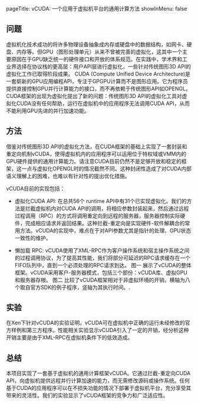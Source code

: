 pageTitle: vCUDA: 一个应用于虚拟机平台的通用计算方法
showInMenu: false

## 问题

虚拟机化技术成功的将许多物理设备抽象成内存或硬盘中的数据结构，如网卡、硬盘、内存等。但GPU（图形处理单元）从来不曾被完善的虚拟化，这其中一个主要原因在于GPU缺乏统一的硬件接口和开放的体系规范。在实践中，学术界和工业界选择在协议栈的更高层：用户API层进行虚拟化，一些针对传统图形3D API的虚拟化工作已取得阶段成果。 CUDA (Compute Unified Device Architecture)是一套崭新的GPU应用编程API，专注于GPGPU计算而不是图形应用。它为程序员提供直接控制GPU并行计算能力的接口，而不再依赖于传统图形API如OPENGL。 CUDA框架的出现为虚拟化提出了新的问题：传统图形3D API的虚拟化工具对虚拟化CUDA没有任何帮助，运行在虚拟机中的应用程序无法调用CUDA API，从而不能利用GPU先进的并行加速功能。

## 方法

借鉴对传统图形3D API的虚拟化方法，在CUDA框架的基础上实现了一套封装和重定向机制vCUDA，使得虚拟机内的应用程序可以运用位于特权域或VMM内的GPU硬件提供的通用计算能力。请注意CUDA目前仍然不是足够开放和稳定的框架，这一点与虚拟化OPENGL时的情况截然不同。这种封闭性造成了对CUDA内部语义理解上的困难，也难以有针对性的提出优化措施。

vCUDA目前的实现包括：

* 虚拟化CUDA API: 在总共56个 runtime API中有31个已实现虚拟化。我们的方法是拦截虚拟机内对CUDA API的调用，将相应参数封装起来，然后通过远程过程调用（RPC）的方式将调用重定向到远程的服务器，服务器控制实际硬件，完成相应请求并返回结果。这种拦截-重定向是实现硬件-软件解耦合的常用方法。vCUDA的实现中，难点在于对API参数尤其是指针的处理、GPU状态一致性的维护。

* 懒加载 RPC: vCUDA使用了XML-RPC作为客户操作系统和宿主操作系统之间的过程调用协议，为了提高其性能，我们将部分可延迟的RPC请求缓存在一个FIFO队列中，直到一个必须处理的RPC请求到达。 图一 展示了vCUDA的整体框架。vCUDA采用客户-服务器模式，包括三个部份：vCUDA库、虚拟GPU和服务器存根。 图二 比较了vCUDA框架相对于非虚拟环境的开销，横轴为八个取自官方SDK的例子程序，竖轴为其执行时间。.

## 实验

在Xen下针对vCUDA的实验证明，vCUDA可在虚拟机中正确的运行未经修改的官方样例和第三方程序。性能相关实验显示vCUDA引入了一定的开销，经分析这种开销主要是由于XML-RPC在虚拟机条件下的低效造成。

## 总结

本项目实现了一套基于虚拟机的通用计算框架vCUDA。它通过拦截-重定向CUDA API，向虚拟机提供远程并行计算加速的能力，而无需修改源码或操作系统。任何基于CUDA的应用程序可以在不损失功能的情况下部署于虚拟机平台，充分享受其带来的灵活性。我们的实验显示了vCUDA框架的竞争力和广泛适应性。

